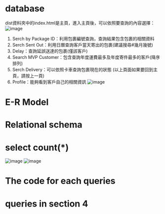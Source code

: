 # database
dist資料夾中的index.html是主頁，進入主頁後，可以依照要查詢的內容選擇：
![image](https://user-images.githubusercontent.com/75972255/175318928-a9a71e09-4475-4201-8f92-f99de2b7964b.png)
1. Serch by Package ID：利用包裹編號查詢，查詢結果包含包裹的相關資料
2. Serch Sent Out：利用日曆查詢客戶當天寄出的包裹(建議搜尋#幾月幾號)
3. Delay：查詢延誤送達的包裹(僅該客戶)
4. Search MVP Customer：包含查詢年度運費最多及年度寄件最多的客戶(降序排列)
5. Serch Delivery：可以依照卡車查詢包裹現在的狀態
(以上頁面如果要回到主頁，請按上一頁)
7. Profile：能夠看到客戶自己的相關資訊
![image](https://user-images.githubusercontent.com/75972255/174860487-f85de42a-1fbf-4960-ba22-584792d09c9e.png)

# E-R Model
# Relational schema
# select count(*)
![image](https://user-images.githubusercontent.com/75972255/175311516-ec3a4c74-b367-451d-85eb-1db9bbbc0009.png)
![image](https://user-images.githubusercontent.com/75972255/175311598-4c5e045d-dc59-4990-9efc-de853e7182a2.png)

# The code for each queries
# queries in section 4
